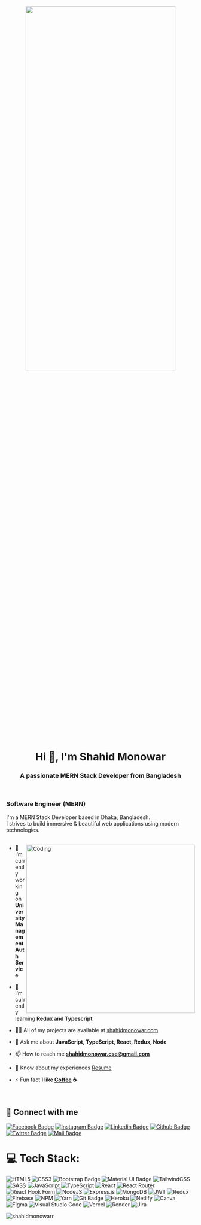 <div align="center"><img align="center" height="50%" width="400" src="https://media.giphy.com/media/WtTnAfZn6aVJfBzlN3/giphy.gif" alt="" /></div>
<!-- https://i.ibb.co/02y10MD/profile.png -->
<h1 align="center">Hi 👋, I'm Shahid Monowar</h1>
<h3 align="center">A passionate MERN Stack Developer from Bangladesh</h3>
</br>

### Software Engineer (MERN)

I'm a MERN Stack Developer based in Dhaka, Bangladesh.</br> 
I strives to build immersive & beautiful web applications using modern technologies.
</br> 
</br> 

<img align="right" alt="Coding" width="450" src="https://media.giphy.com/media/Y4ak9Ki2GZCbJxAnJD/giphy.gif">


- 🔭 I’m currently working on **University Management Auth Service**

- 🌱 I’m currently learning **Redux and Typescript**

- 👨‍💻 All of my projects are available at [shahidmonowar.com](https://shahidmonowar.com/)

- 💬 Ask me about **JavaScript, TypeScript, React, Redux, Node**

- 📫 How to reach me **shahidmonowar.cse@gmail.com**

- 📄 Know about my experiences [Resume](https://drive.google.com/file/d/1vp6U5XNzyEoZW317hAaOYe6fK4Bhx1lP/view)
- ⚡ Fun fact **I like [Coffee](https://www.buymeacoffee.com/shahidmonowar) ☕**
</br> 

## 🚀 Connect with me


[![Facebook Badge](https://img.shields.io/badge/Facebook-1877F2?style=for-the-badge&logo=facebook&logoColor=white)](https://www.facebook.com/mdshahidmonowar)
[![Instagram Badge](https://img.shields.io/badge/Instagram-E4405F?style=for-the-badge&logo=instagram&logoColor=white)](https://www.instagram.com/shahidmonowar/)
[![Linkedin Badge](https://img.shields.io/badge/LinkedIn-0077B5?style=for-the-badge&logo=linkedin&logoColor=white)](https://www.linkedin.com/in/shahid-monowar-/)
[![Github Badge](https://img.shields.io/badge/GitHub-100000?style=for-the-badge&logo=github&logoColor=white)](https://github.com/shahidmonowarr)
[![Twitter Badge](https://img.shields.io/badge/Twitter-1877F5?style=for-the-badge&logo=twitter&logoColor=white)](https://twitter.com/ShahidMonowar)
[![Mail Badge](https://img.shields.io/badge/Email-D14836?style=for-the-badge&logo=gmail&logoColor=white)](mailto:shahidmonowar.cse@gmail.com)

# 💻 Tech Stack:
![HTML5](https://img.shields.io/badge/html5-%23E34F26.svg?style=for-the-badge&logo=html5&logoColor=white) ![CSS3](https://img.shields.io/badge/css3-%231572B6.svg?style=for-the-badge&logo=css3&logoColor=white) ![Bootstrap Badge](https://img.shields.io/badge/Bootstrap-563D7C?style=for-the-badge&logo=bootstrap&logoColor=white) ![Material UI Badge](https://img.shields.io/badge/Material--UI-0081CB?style=for-the-badge&logo=material-ui&logoColor=white) ![TailwindCSS](https://img.shields.io/badge/tailwindcss-%2338B2AC.svg?style=for-the-badge&logo=tailwind-css&logoColor=white) ![SASS](https://img.shields.io/badge/SASS-hotpink.svg?style=for-the-badge&logo=SASS&logoColor=white) ![JavaScript](https://img.shields.io/badge/javascript-%23323330.svg?style=for-the-badge&logo=javascript&logoColor=%23F7DF1E) ![TypeScript](https://img.shields.io/badge/TypeScript-007ACC?style=for-the-badge&logo=typescript&logoColor=white) ![React](https://img.shields.io/badge/react-%2320232a.svg?style=for-the-badge&logo=react&logoColor=%2361DAFB) ![React Router](https://img.shields.io/badge/React_Router-CA4245?style=for-the-badge&logo=react-router&logoColor=white) ![React Hook Form](https://img.shields.io/badge/React%20Hook%20Form-%23EC5990.svg?style=for-the-badge&logo=reacthookform&logoColor=white) ![NodeJS](https://img.shields.io/badge/node.js-6DA55F?style=for-the-badge&logo=node.js&logoColor=white) ![Express.js](https://img.shields.io/badge/express.js-%23404d59.svg?style=for-the-badge&logo=express&logoColor=%2361DAFB) ![MongoDB](https://img.shields.io/badge/MongoDB-%234ea94b.svg?style=for-the-badge&logo=mongodb&logoColor=white) ![JWT](https://img.shields.io/badge/json%20web%20tokens-323330?style=for-the-badge&logo=json-web-tokens&logoColor=pink) ![Redux](https://img.shields.io/badge/redux-%23593d88.svg?style=for-the-badge&logo=redux&logoColor=white) ![Firebase](https://img.shields.io/badge/Firebase-039BE5?style=for-the-badge&logo=Firebase&logoColor=white) ![NPM](https://img.shields.io/badge/NPM-%23000000.svg?style=for-the-badge&logo=npm&logoColor=white) ![Yarn](https://img.shields.io/badge/yarn-%232C8EBB.svg?style=for-the-badge&logo=yarn&logoColor=white) ![Git Badge](https://img.shields.io/badge/git-f34f29?style=for-the-badge&logo=git&logoColor=white) ![Heroku](https://img.shields.io/badge/heroku-%23430098.svg?style=for-the-badge&logo=heroku&logoColor=white) ![Netlify](https://img.shields.io/badge/netlify-%23000000.svg?style=for-the-badge&logo=netlify&logoColor=#00C7B7) ![Canva](https://img.shields.io/badge/Canva-%2300C4CC.svg?style=for-the-badge&logo=Canva&logoColor=white) ![Figma](https://img.shields.io/badge/figma-%23F24E1E.svg?style=for-the-badge&logo=figma&logoColor=white) ![Visual Studio Code](https://img.shields.io/badge/Visual%20Studio%20Code-0078d7.svg?style=for-the-badge&logo=visual-studio-code&logoColor=white) ![Vercel](https://img.shields.io/badge/Vercel-000000?style=for-the-badge&logo=vercel&logoColor=white) ![Render](https://img.shields.io/badge/Render-%46E3B7.svg?style=for-the-badge&logo=render&logoColor=white) ![Jira](https://img.shields.io/badge/Jira-0052CC?style=for-the-badge&logo=Jira&logoColor=white)
<!-- <p><img align="center" src="https://github-readme-stats.vercel.app/api/top-langs?username=shahidmonowarr&show_icons=true&locale=en&layout=compact" alt="shahidmonowarr" /></p> -->
<p><img align="center" src="https://github-readme-stats.vercel.app/api/top-langs/?username=shahidmonowarr&theme=blue-green" alt="shahidmonowarr" /></p>

